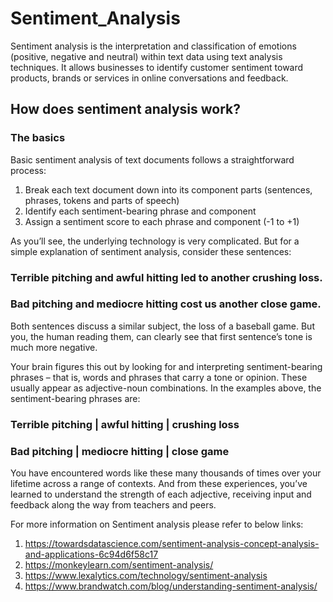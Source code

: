 # Sentiment_Analysis
Sentiment analysis is the interpretation and classification of emotions (positive, negative and neutral) within text data using text analysis techniques. It allows businesses to identify customer sentiment toward products, brands or services in online conversations and feedback.

## How does sentiment analysis work?
### The basics
Basic sentiment analysis of text documents follows a straightforward process:

1. Break each text document down into its component parts (sentences, phrases, tokens and parts of speech)
2. Identify each sentiment-bearing phrase and component
3. Assign a sentiment score to each phrase and component (-1 to +1)

As you’ll see, the underlying technology is very complicated. But for a simple explanation of sentiment analysis, consider these sentences:

### Terrible pitching and awful hitting led to another crushing loss.
### Bad pitching and mediocre hitting cost us another close game.

Both sentences discuss a similar subject, the loss of a baseball game. But you, the human reading them, can clearly see that first sentence’s tone is much more negative.

Your brain figures this out by looking for and interpreting sentiment-bearing phrases – that is, words and phrases that carry a tone or opinion. These usually appear as adjective-noun combinations. In the examples above, the sentiment-bearing phrases are:

### Terrible pitching | awful hitting | crushing loss

### Bad pitching | mediocre hitting | close game

You have encountered words like these many thousands of times over your lifetime across a range of contexts. And from these experiences, you’ve learned to understand the strength of each adjective, receiving input and feedback along the way from teachers and peers.


For more information on Sentiment analysis please refer to below links:
1. https://towardsdatascience.com/sentiment-analysis-concept-analysis-and-applications-6c94d6f58c17
2. https://monkeylearn.com/sentiment-analysis/
3. https://www.lexalytics.com/technology/sentiment-analysis
4. https://www.brandwatch.com/blog/understanding-sentiment-analysis/
